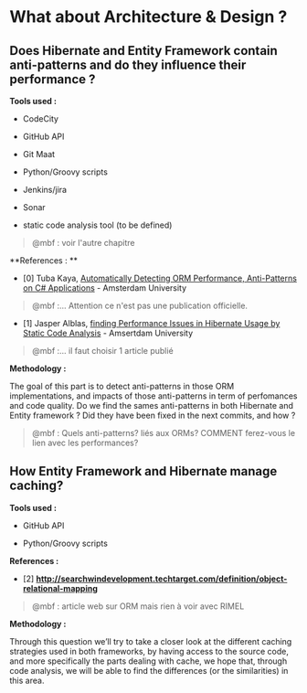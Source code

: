 # What about **Architecture & Design ?**

## D**oes Hibernate and Entity Framework contain anti-patterns and do they influence their performance ?**

**Tools used :**

* CodeCity

* GitHub API

* Git Maat

* Python/Groovy scripts

* Jenkins/jira

* Sonar

* static code analysis tool \(to be defined\)

>@mbf : voir l'autre chapitre

**References : **

* \[0\] Tuba Kaya, [Automatically Detecting ORM Performance, Anti-Patterns on C\# Applications](http://scriptiesonline.uba.uva.nl/document/621996) - Amsterdam University
>@mbf :... Attention ce n'est pas une publication officielle.

* \[1\]  Jasper Alblas, [finding Performance Issues in Hibernate Usage by Static Code Analysis](http://scriptiesonline.uba.uva.nl/document/199509) - Amsertdam University
>@mbf :... il faut choisir 1 article publié

**Methodology :**

The goal of this part is to detect anti-patterns in those ORM implementations, and impacts of those anti-patterns in term of perfomances and code quality. Do we find the sames anti-patterns in both Hibernate and Entity framework ? Did they have been fixed in the next commits, and how ?

>@mbf : Quels anti-patterns? liés aux ORMs? COMMENT ferez-vous le lien avec les performances? 

## **How Entity Framework and Hibernate manage caching?**

**Tools used :**

* GitHub API

* Python/Groovy scripts


**References :**

* \[2\] **http://searchwindevelopment.techtarget.com/definition/object-relational-mapping**

>@mbf : article web sur ORM mais rien à voir avec RIMEL

**Methodology :**

Through this question we’ll try to take a closer look at the different caching strategies used in both frameworks, by having access to the source code, and more specifically the parts dealing with cache, we hope that, through code analysis, we will be able to find the differences \(or the similarities\) in this area.



